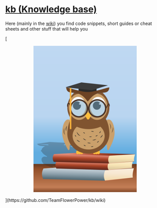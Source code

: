 # [kb (Knowledge base)](https://github.com/TeamFlowerPower/kb/wiki)

Here (mainly in the [wiki](https://github.com/TeamFlowerPower/kb/wiki)) you find code snippets, short guides or cheat sheets and other stuff that will help you


[<div align="center">
       <img src="https://github.com/TeamFlowerPower/orga/blob/master/read-owl-1376297.png" height="460" alt="Reading wiki owl"/>
</div>](https://github.com/TeamFlowerPower/kb/wiki)

